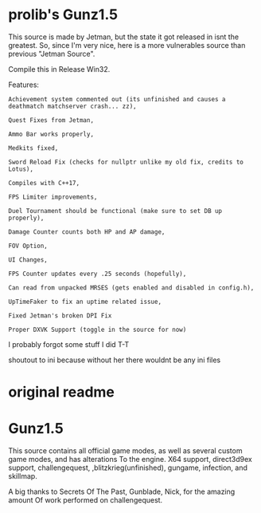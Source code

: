 # prolib's Gunz1.5 
This source is made by Jetman, but the state it got released in isnt the greatest.
So, since I'm very nice, here is a more vulnerables source than previous "Jetman Source".

Compile this in Release Win32.

Features:

    Achievement system commented out (its unfinished and causes a deathmatch matchserver crash... zz), 

    Quest Fixes from Jetman, 

    Ammo Bar works properly, 

    Medkits fixed, 

    Sword Reload Fix (checks for nullptr unlike my old fix, credits to Lotus), 

    Compiles with C++17, 

    FPS Limiter improvements, 

    Duel Tournament should be functional (make sure to set DB up properly), 

    Damage Counter counts both HP and AP damage, 

    FOV Option, 

    UI Changes, 

    FPS Counter updates every .25 seconds (hopefully), 

    Can read from unpacked MRSES (gets enabled and disabled in config.h),

    UpTimeFaker to fix an uptime related issue,

    Fixed Jetman's broken DPI Fix

    Proper DXVK Support (toggle in the source for now)

I probably forgot some stuff I did T-T

shoutout to ini because without her there wouldnt be any ini files

# original readme
# Gunz1.5

This source contains all official game modes, as well as 
several custom game modes, and has alterations
To the engine. X64 support, direct3d9ex support, challengequest,
,blitzkrieg(unfinished), gungame, infection, and skillmap. 

A big thanks to Secrets Of The Past, Gunblade, Nick, for the amazing amount 
Of work performed on challengequest. 
